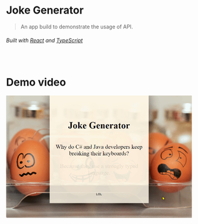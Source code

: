
# Joke Generator
>An app build to demonstrate the usage of API.
###### Built with [React](https://reactjs.org/ "reactjs.org") and [TypeScript](https://www.typescriptlang.org/ "www.typescriptlang.org" )

<br>

# Demo video

![Main-screen](./screenshots/demo.gif)